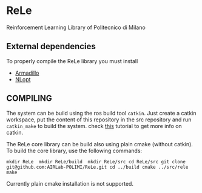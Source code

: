 # ReLe
Reinforcement Learning Library of Politecnico di Milano

External dependencies
---------------------

To properly compile the ReLe library you must install
- [Armadillo](http://arma.sourceforge.net/)
- [NLopt](http://ab-initio.mit.edu/wiki/index.php/NLopt)

COMPILING
---------

The system can be build using the ros build tool `catkin`. Just create a catkin workspace, put the content of this repository in the src repository and run `catkin_make` to build the system.
check [this](http://ros.org/wiki/catkin/Tutorials/create_a_workspace) tutorial to get more info on catkin.

The ReLe core library can be build also using plain cmake (without catkin). To build the core library, use the following commands:

`mkdir ReLe 
mkdir ReLe/build 
mkdir ReLe/src
cd ReLe/src
git clone git@github.com:AIRLab-POLIMI/ReLe.git
cd ../build
cmake ../src/rele 
make`

Currently plain cmake installation is not supported.



